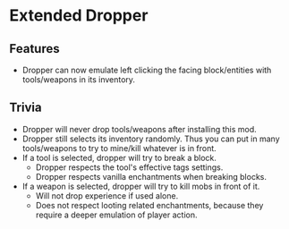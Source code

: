 # Extended Dropper

## Features

- Dropper can now emulate left clicking the facing block/entities with tools/weapons in its inventory.

## Trivia
- Dropper will never drop tools/weapons after installing this mod.
- Dropper still selects its inventory randomly. Thus you can put in many tools/weapons to try to mine/kill whatever is in front.
- If a tool is selected, dropper will try to break a block.
  - Dropper respects the tool's effective tags settings.
  - Dropper respects vanilla enchantments when breaking blocks.
- If a weapon is selected, dropper will try to kill mobs in front of it.
  - Will not drop experience if used alone.
  - Does not respect looting related enchantments, because they require a deeper emulation of player action.
